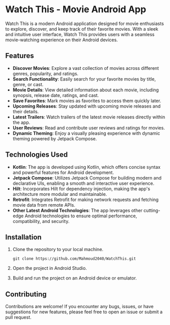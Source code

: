 # Watch This - Movie Android App

Watch This is a modern Android application designed for movie enthusiasts to explore, discover, and keep track of their favorite movies. With a sleek and intuitive user interface, Watch This provides users with a seamless movie-watching experience on their Android devices.

## Features

- **Discover Movies**: Explore a vast collection of movies across different genres, popularity, and ratings.
- **Search Functionality**: Easily search for your favorite movies by title, genre, or cast.
- **Movie Details**: View detailed information about each movie, including synopsis, release date, ratings, and cast.
- **Save Favorites**: Mark movies as favorites to access them quickly later.
- **Upcoming Releases**: Stay updated with upcoming movie releases and their details.
- **Latest Trailers**: Watch trailers of the latest movie releases directly within the app.
- **User Reviews**: Read and contribute user reviews and ratings for movies.
- **Dynamic Theming**: Enjoy a visually pleasing experience with dynamic theming powered by Jetpack Compose.

## Technologies Used

- **Kotlin**: The app is developed using Kotlin, which offers concise syntax and powerful features for Android development.
- **Jetpack Compose**: Utilizes Jetpack Compose for building modern and declarative UIs, enabling a smooth and interactive user experience.
- **Hilt**: Incorporates Hilt for dependency injection, making the app's architecture more modular and maintainable.
- **Retrofit**: Integrates Retrofit for making network requests and fetching movie data from remote APIs.
- **Other Latest Android Technologies**: The app leverages other cutting-edge Android technologies to ensure optimal performance, compatibility, and security.

## Installation

1. Clone the repository to your local machine.
   ```
   git clone https://github.com/Mahmoud2040/WatchThis.git
   ```

2. Open the project in Android Studio.

3. Build and run the project on an Android device or emulator.

## Contributing

Contributions are welcome! If you encounter any bugs, issues, or have suggestions for new features, please feel free to open an issue or submit a pull request.
